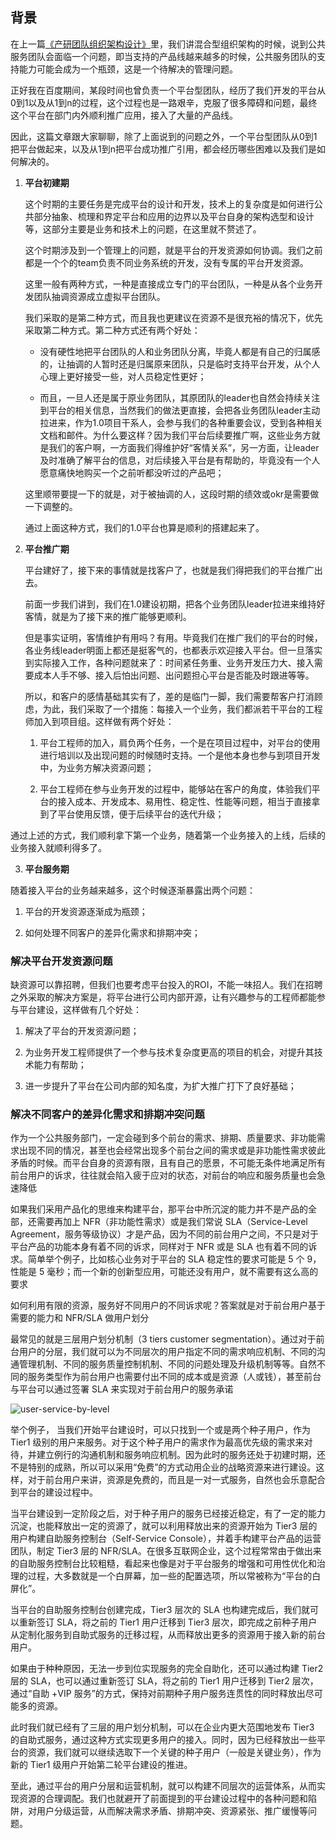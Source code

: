 ## **背景**
在上一篇[《产研团队组织架构设计》](https://github.com/xiaoyuge/Admin-Notes/blob/main/%E4%BA%A7%E7%A0%94%E5%9B%A2%E9%98%9F%E7%BB%84%E7%BB%87%E6%9E%B6%E6%9E%84%E8%AE%BE%E8%AE%A1.md)里，我们讲混合型组织架构的时候，说到公共服务团队会面临一个问题，即当支持的产品线越来越多的时候，公共服务团队的支持能力可能会成为一个瓶颈，这是一个待解决的管理问题。

正好我在百度期间，某段时间也曾负责一个平台型团队，经历了我们开发的平台从0到1以及从1到n的过程，这个过程也是一路艰辛，克服了很多障碍和问题，最终这个平台在部门内外顺利推广应用，接入了大量的产品线。

因此，这篇文章跟大家聊聊，除了上面说到的问题之外，一个平台型团队从0到1把平台做起来，以及从1到n把平台成功推广引用，都会经历哪些困难以及我们是如何解决的。

1. **平台初建期**

    这个时期的主要任务是完成平台的设计和开发，技术上的复杂度是如何进行公共部分抽象、梳理和界定平台和应用的边界以及平台自身的架构选型和设计等，这部分主要是业务和技术上的问题，在这里就不赘述了。

    这个时期涉及到一个管理上的问题，就是平台的开发资源如何协调。我们之前都是一个个的team负责不同业务系统的开发，没有专属的平台开发资源。

    这里一般有两种方式，一种是直接成立专门的平台团队，一种是从各个业务开发团队抽调资源成立虚拟平台团队。

    我们采取的是第二种方式，而且我也更建议在资源不是很充裕的情况下，优先采取第二种方式。第二种方式还有两个好处：

    - 没有硬性地把平台团队的人和业务团队分离，毕竟人都是有自己的归属感的，让抽调的人暂时还是归属原来团队，只是临时支持平台开发，从个人心理上更好接受一些，对人员稳定性更好；

    - 而且，一旦人还是属于原业务团队，其原团队的leader也自然会持续关注到平台的相关信息，当然我们的做法更直接，会把各业务团队leader主动拉进来，作为1.0项目干系人，会参与我们的各种重要会议，受到各种相关文档和邮件。为什么要这样？因为我们平台后续要推广啊，这些业务方就是我们的客户啊，一方面我们得维护好“客情关系”，另一方面，让leader及时准确了解平台的信息，对后续接入平台是有帮助的，毕竟没有一个人愿意痛快地购买一个之前听都没听过的产品吧；

    这里顺带要提一下的就是，对于被抽调的人，这段时期的绩效或okr是需要做一下调整的。

    通过上面这种方式，我们的1.0平台也算是顺利的搭建起来了。

2. **平台推广期**

   平台建好了，接下来的事情就是找客户了，也就是我们得把我们的平台推广出去。

   前面一步我们讲到，我们在1.0建设初期，把各个业务团队leader拉进来维持好客情，就是为了接下来的推广能够更顺利。

   但是事实证明，客情维护有用吗？有用。毕竟我们在推广我们的平台的时候，各业务线leader明面上都还是挺客气的，也都表示欢迎接入平台。但一旦落实到实际接入工作，各种问题就来了：时间紧任务重、业务开发压力大、接入需要成本人手不够、接入后怕出问题、出问题担心平台是否能及时跟进等等。

   所以，和客户的感情基础其实有了，差的是临门一脚，我们需要帮客户打消顾虑，为此，我们采取了一个措施：每接入一个业务，我们都派若干平台的工程师加入到项目组。这样做有两个好处：
   1. 平台工程师的加入，肩负两个任务，一个是在项目过程中，对平台的使用进行培训以及出现问题的时候随时支持。一个是他本身也参与到项目开发中，为业务方解决资源问题；

   2. 平台工程师在参与业务开发的过程中，能够站在客户的角度，体验我们平台的接入成本、开发成本、易用性、稳定性、性能等问题，相当于直接拿到了平台使用反馈，便于后续平台的迭代升级；

通过上述的方式，我们顺利拿下第一个业务，随着第一个业务接入的上线，后续的业务接入就顺利得多了。

3. **平台服务期**

随着接入平台的业务越来越多，这个时候逐渐暴露出两个问题：
1. 平台的开发资源逐渐成为瓶颈；

2. 如何处理不同客户的差异化需求和排期冲突；

### **解决平台开发资源问题**

缺资源可以靠招聘，但我们也要考虑平台投入的ROI，不能一味招人。我们在招聘之外采取的解决方案是，将平台进行公司内部开源，让有兴趣参与的工程师都能参与平台建设，这样做有几个好处：
1. 解决了平台的开发资源问题；

2. 为业务开发工程师提供了一个参与技术复杂度更高的项目的机会，对提升其技术能力有帮助；

3. 进一步提升了平台在公司内部的知名度，为扩大推广打下了良好基础；

### **解决不同客户的差异化需求和排期冲突问题** 

作为一个公共服务部门，一定会碰到多个前台的需求、排期、质量要求、非功能需求出现不同的情况，甚至也会经常出现多个前台之间的需求或是非功能性需求彼此矛盾的时候。而平台自身的资源有限，且有自己的愿景，不可能无条件地满足所有前台用户的诉求，往往就会陷入疲于应对的状态，对前台的响应和服务质量也会急速降低

如果我们采用产品化的思维来构建平台，那平台中所沉淀的能力并不是产品的全部，还需要再加上 NFR（非功能性需求）或是我们常说 SLA（Service-Level Agreement，服务等级协议）才是产品，因为不同的前台用户之间，不只是对于平台产品的功能本身有着不同的诉求，同样对于 NFR 或是 SLA 也有着不同的诉求。简单举个例子，比如核心业务对于平台的 SLA 稳定性的要求可能是 5 个 9，性能是 5 毫秒；而一个新的创新型应用，可能还没有用户，就不需要有这么高的要求

如何利用有限的资源，服务好不同用户的不同诉求呢？答案就是对于前台用户基于需要的能力和 NFR/SLA 做用户划分

最常见的就是三层用户划分机制（3 tiers customer segmentation）。通过对于前台用户的分层，我们就可以为不同层次的用户指定不同的需求响应机制、不同的沟通管理机制、不同的服务质量控制机制、不同的问题处理及升级机制等等。自然不同的服务类型作为前台用户也需要付出不同的成本或是资源（人或钱），甚至前台与平台可以通过签署 SLA 来实现对于前台用户的服务承诺

![user-service-by-level]()

举个例子， 当我们开始平台建设时，可以只找到一个或是两个种子用户，作为 Tier1 级别的用户来服务。对于这个种子用户的需求作为最高优先级的需求来对待，并建立例行的沟通机制和服务响应机制。因为此时的服务还处于初建时期，还不是特别的成熟，所以可以采用“免费”的方式动用企业的战略资源来进行建设。这样，对于前台用户来讲，资源是免费的，而且是一对一式服务，自然也会乐意配合到平台的建设过程中。

当平台建设到一定阶段之后，对于种子用户的服务已经接近稳定，有了一定的能力沉淀，也能释放出一定的资源了，就可以利用释放出来的资源开始为 Tier3 层的用户构建自助服务控制台（Self-Service Console），并着手构建平台产品的运营团队，制定 Tier3 层的 NFR/SLA。在很多互联网企业，这个过程常常由于做出来的自助服务控制台比较粗糙，看起来也像是对于平台服务的增强和可用性优化和治理的过程，大多数就是一个白屏幕，加一些的配置选项，所以常被称为“平台的白屏化”。

当平台的自助服务控制台创建完成，Tier3 层次的 SLA 也构建完成后，我们就可以重新签订 SLA，将之前的 Tier1 用户迁移到 Tier3 层次，即完成之前种子用户从定制化服务到自助式服务的迁移过程，从而释放出更多的资源用于接入新的前台用户。

如果由于种种原因，无法一步到位实现服务的完全自助化，还可以通过构建 Tier2 层的 SLA，也可以通过重新签订 SLA，将之前的 Tier1 用户迁移到 Tier2 层次，通过“自助 +VIP 服务”的方式，保持对前期种子用户服务连贯性的同时释放出尽可能多的资源。

此时我们就已经有了三层的用户划分机制，可以在企业内更大范围地发布 Tier3 的自助式服务，通过这种方式实现更多用户的接入。同时，因为已经释放出一些平台的资源，我们就可以继续选取下一个关键的种子用户（一般是关键业务），作为新的 Tier1 级用户开始第二轮平台建设的推进。

至此，通过平台的用户分层和运营机制，就可以构建不同层次的运营体系，从而实现资源的合理调配。我们也就避开了前面提到的平台建设过程中的各种问题和陷阱，对用户分级运营，从而解决需求矛盾、排期冲突、资源紧张、推广缓慢等问题。